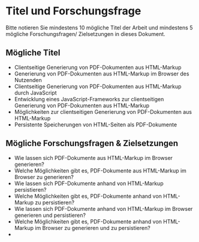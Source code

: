 # Titel und Forschungsfrage

Bitte notieren Sie mindestens 10 mögliche Titel der Arbeit und mindestens 5 mögliche Forschungsfragen/ Zielsetzungen in dieses Dokument. 

## Mögliche Titel

- Clientseitige Generierung von PDF-Dokumenten aus HTML-Markup
- Generierung von PDF-Dokumenten aus HTML-Markup im Browser des Nutzenden
- Clientseitige Generierung von PDF-Dokumenten aus HTML-Markup durch JavaScript
- Entwicklung eines JavaScript-Frameworks zur clientseitigen Generierung von PDF-Dokumenten aus HTML-Markup
- Möglichkeiten zur clientseitigen Generierung von PDF-Dokumenten aus HTML-Markup
- Persistente Speicherungen von HTML-Seiten als PDF-Dokumente


## Mögliche Forschungsfragen & Zielsetzungen
- Wie lassen sich PDF-Dokumente aus HTML-Markup im Browser generieren?
- Welche Möglichkeiten gibt es, PDF-Dokumente aus HTML-Markup im Browser zu generieren?
- Wie lassen sich PDF-Dokumente anhand von HTML-Markup persistieren?
- Welche Möglichkeiten gibt es, PDF-Dokumente anhand von HTML-Markup zu persistieren?
- Wie lassen sich PDF-Dokumente anhand von HTML-Markup im Browser generieren und persistieren?
- Welche Möglichkeiten gibt es, PDF-Dokumente anhand von HTML-Markup im Browser zu generieren und zu persistieren?
- 
